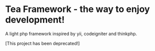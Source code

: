 Tea Framework - the way to enjoy development!
==========

A light php framework inspired by yii, codeigniter and thinkphp. 

[This project has been deprecated!]
